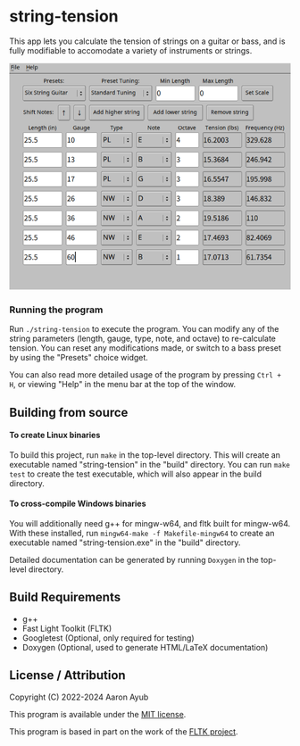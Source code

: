 # string-tension
This app lets you calculate the tension of strings on a guitar or bass, and is fully modifiable to accomodate a variety of instruments or strings.

![Screenshot of the program](docs/img/screen.webp)

### Running the program
Run `./string-tension` to execute the program. You can modify any of the string parameters (length, gauge, type, note, and octave) to re-calculate tension. You can reset any modifications made, or switch to a bass preset by using the "Presets" choice widget.

You can also read more detailed usage of the program by pressing `Ctrl + H`, or viewing "Help" in the menu bar at the top of the window.

## Building from source
#### To create Linux binaries

To build this project, run `make` in the top-level directory. This will create an executable named "string-tension" in the "build" directory. You can run `make test` to create the test executable, which will also appear in the build directory.

#### To cross-compile Windows binaries

You will additionally need g++ for mingw-w64, and fltk built for mingw-w64. With these installed, run `mingw64-make -f Makefile-mingw64` to create an executable named "string-tension.exe" in the "build" directory.


Detailed documentation can be generated by running `Doxygen` in the top-level directory.

## Build Requirements
- g++
- Fast Light Toolkit (FLTK)
- Googletest (Optional, only required for testing)
- Doxygen (Optional, used to generate HTML/LaTeX documentation)

## License / Attribution
Copyright (C) 2022-2024 Aaron Ayub

This program is available under the [MIT license](https://github.com/AaronAyub/string-tension/blob/main/LICENSE).

This program is based in part on the work of the [FLTK project](https://www.fltk.org).
